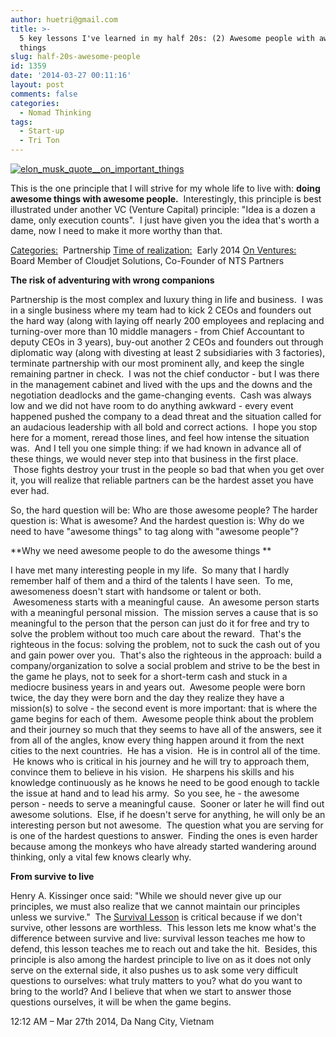 ```yaml
---
author: huetri@gmail.com
title: >-
  5 key lessons I've learned in my half 20s: (2) Awesome people with awesome
  things
slug: half-20s-awesome-people
id: 1359
date: '2014-03-27 00:11:16'
layout: post
comments: false
categories:
  - Nomad Thinking
tags:
  - Start-up
  - Tri Ton
---
```


[![elon_musk_quote__on_important_things](https://huetri.com/wp-content/uploads/2014/03/elon_musk_quote__on_important_things.jpg)](https://huetri.com/wp-content/uploads/2014/03/elon_musk_quote__on_important_things.jpg)

This is the one principle that I will strive for my whole life to live with: **doing awesome things with awesome people.**  Interestingly, this principle is best illustrated under another VC (Venture Capital) principle: "Idea is a dozen a dame, only execution counts".  I just have given you the idea that's worth a dame, now I need to make it more worthy than that.

<span style="text-decoration: underline;">Categories:</span>  Partnership <span style="text-decoration: underline;">Time of realization:</span>  Early 2014 <span style="text-decoration: underline;">On Ventures:</span>  Board Member of Cloudjet Solutions, Co-Founder of NTS Partners

**The risk of adventuring with wrong companions**

Partnership is the most complex and luxury thing in life and business.  I was in a single business where my team had to kick 2 CEOs and founders out the hard way (along with laying off nearly 200 employees and replacing and turning-over more than 10 middle managers - from Chief Accountant to deputy CEOs in 3 years), buy-out another 2 CEOs and founders out through diplomatic way (along with divesting at least 2 subsidiaries with 3 factories), terminate partnership with our most prominent ally, and keep the single remaining partner in check.  I was not the chief conductor - but I was there in the management cabinet and lived with the ups and the downs and the negotiation deadlocks and the game-changing events.  Cash was always low and we did not have room to do anything awkward - every event happened pushed the company to a dead threat and the situation called for an audacious leadership with all bold and correct actions.  I hope you stop here for a moment, reread those lines, and feel how intense the situation was.  And I tell you one simple thing: if we had known in advance all of these things, we would never step into that business in the first place.  Those fights destroy your trust in the people so bad that when you get over it, you will realize that reliable partners can be the hardest asset you have ever had.

So, the hard question will be: Who are those awesome people? The harder question is: What is awesome? And the hardest question is: Why do we need to have "awesome things" to tag along with "awesome people"?

**Why we need awesome people to do the awesome things **

I have met many interesting people in my life.  So many that I hardly remember half of them and a third of the talents I have seen.  To me, awesomeness doesn't start with handsome or talent or both.  Awesomeness starts with a meaningful cause.  An awesome person starts with a meaningful personal mission.  The mission serves a cause that is so meaningful to the person that the person can just do it for free and try to solve the problem without too much care about the reward.  That's the righteous in the focus: solving the problem, not to suck the cash out of you and gain power over you.  That's also the righteous in the approach: build a company/organization to solve a social problem and strive to be the best in the game he plays, not to seek for a short-term cash and stuck in a mediocre business years in and years out.  Awesome people were born twice, the day they were born and the day they realize they have a mission(s) to solve - the second event is more important: that is where the game begins for each of them.  Awesome people think about the problem and their journey so much that they seems to have all of the answers, see it from all of the angles, know every thing happen around it from the next cities to the next countries.  He has a vision.  He is in control all of the time.  He knows who is critical in his journey and he will try to approach them, convince them to believe in his vision.  He sharpens his skills and his knowledge continuously as he knows he need to be good enough to tackle the issue at hand and to lead his army.  So you see, he - the awesome person - needs to serve a meaningful cause.  Sooner or later he will find out awesome solutions.  Else, if he doesn't serve for anything, he will only be an interesting person but not awesome.  The question what you are serving for is one of the hardest questions to answer.  Finding the ones is even harder because among the monkeys who have already started wandering around thinking, only a vital few knows clearly why.

**From survive to live**

Henry A. Kissinger once said: "While we should never give up our principles, we must also realize that we cannot maintain our principles unless we survive."  The [Survival Lesson](https://huetri.com/2014/03/24/half-20s-survival/ "Survival Lesson") is critical because if we don't survive, other lessons are worthless.  This lesson lets me know what's the difference between survive and live: survival lesson teaches me how to defend, this lesson teaches me to reach out and take the hit.  Besides, this principle is also among the hardest principle to live on as it does not only serve on the external side, it also pushes us to ask some very difficult questions to ourselves: what truly matters to you? what do you want to bring to the world? And I believe that when we start to answer those questions ourselves, it will be when the game begins.

12:12 AM – Mar 27th 2014, Da Nang City, Vietnam